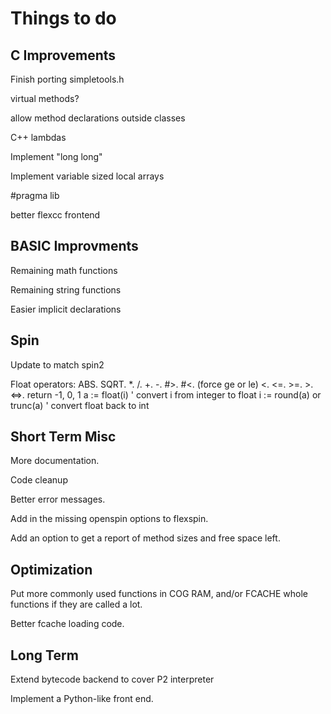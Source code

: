 Things to do
============

C Improvements
--------------
Finish porting simpletools.h

virtual methods?

allow method declarations outside classes

C++ lambdas

Implement "long long"

Implement variable sized local arrays

#pragma lib

better flexcc frontend


BASIC Improvments
-----------------
Remaining math functions

Remaining string functions

Easier implicit declarations

Spin
----
Update to match spin2

Float operators:
  ABS.
  SQRT.
  *. /. +. -.
  #>. #<.  (force ge or le)
  <. <=. >=. >.
  <=>.  return -1, 0, 1
  a := float(i)             ' convert i from integer to float
  i := round(a) or trunc(a) ' convert float back to int
  
Short Term Misc
---------------
More documentation.

Code cleanup

Better error messages.

Add in the missing openspin options to flexspin.

Add an option to get a report of method sizes and free space left.


Optimization
------------

Put more commonly used functions in COG RAM, and/or FCACHE whole functions
if they are called a lot.

Better fcache loading code.


Long Term
---------

Extend bytecode backend to cover P2 interpreter

Implement a Python-like front end.
